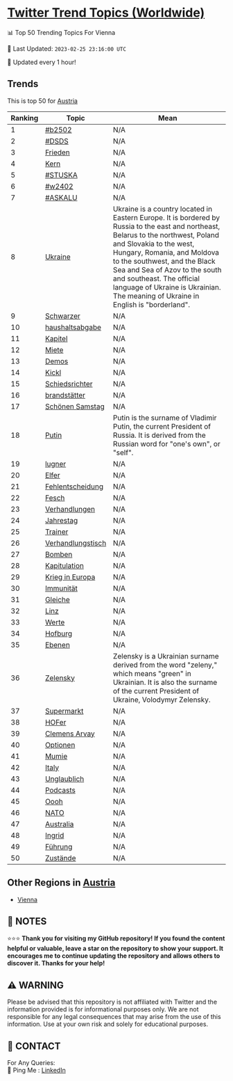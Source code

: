 [Twitter Trend Topics (Worldwide)](https://github.com/ErcinDedeoglu/Twitter-Trend-Topics)
==========


📊 Top 50 Trending Topics For Vienna

📆 Last Updated: `2023-02-25 23:16:00 UTC`

🔧 Updated every 1 hour!


## Trends

This is top 50 for [Austria](</Austria>)

| Ranking | Topic | Mean |
| ------- | ------------ | ------------ |
| 1 | [#b2502](http://twitter.com/search?q=%23b2502) | N/A |
| 2 | [#DSDS](http://twitter.com/search?q=%23DSDS) | N/A |
| 3 | [Frieden](http://twitter.com/search?q=Frieden) | N/A |
| 4 | [Kern](http://twitter.com/search?q=Kern) | N/A |
| 5 | [#STUSKA](http://twitter.com/search?q=%23STUSKA) | N/A |
| 6 | [#w2402](http://twitter.com/search?q=%23w2402) | N/A |
| 7 | [#ASKALU](http://twitter.com/search?q=%23ASKALU) | N/A |
| 8 | [Ukraine](http://twitter.com/search?q=Ukraine) | Ukraine is a country located in Eastern Europe. It is bordered by Russia to the east and northeast, Belarus to the northwest, Poland and Slovakia to the west, Hungary, Romania, and Moldova to the southwest, and the Black Sea and Sea of Azov to the south and southeast. The official language of Ukraine is Ukrainian. The meaning of Ukraine in English is "borderland". |
| 9 | [Schwarzer](http://twitter.com/search?q=Schwarzer) | N/A |
| 10 | [haushaltsabgabe](http://twitter.com/search?q=haushaltsabgabe) | N/A |
| 11 | [Kapitel](http://twitter.com/search?q=Kapitel) | N/A |
| 12 | [Miete](http://twitter.com/search?q=Miete) | N/A |
| 13 | [Demos](http://twitter.com/search?q=Demos) | N/A |
| 14 | [Kickl](http://twitter.com/search?q=Kickl) | N/A |
| 15 | [Schiedsrichter](http://twitter.com/search?q=Schiedsrichter) | N/A |
| 16 | [brandstätter](http://twitter.com/search?q=brandst%c3%a4tter) | N/A |
| 17 | [Schönen Samstag](http://twitter.com/search?q=Sch%c3%b6nen+Samstag) | N/A |
| 18 | [Putin](http://twitter.com/search?q=Putin) | Putin is the surname of Vladimir Putin, the current President of Russia. It is derived from the Russian word for "one's own", or "self". |
| 19 | [lugner](http://twitter.com/search?q=lugner) | N/A |
| 20 | [Elfer](http://twitter.com/search?q=Elfer) | N/A |
| 21 | [Fehlentscheidung](http://twitter.com/search?q=Fehlentscheidung) | N/A |
| 22 | [Fesch](http://twitter.com/search?q=Fesch) | N/A |
| 23 | [Verhandlungen](http://twitter.com/search?q=Verhandlungen) | N/A |
| 24 | [Jahrestag](http://twitter.com/search?q=Jahrestag) | N/A |
| 25 | [Trainer](http://twitter.com/search?q=Trainer) | N/A |
| 26 | [Verhandlungstisch](http://twitter.com/search?q=Verhandlungstisch) | N/A |
| 27 | [Bomben](http://twitter.com/search?q=Bomben) | N/A |
| 28 | [Kapitulation](http://twitter.com/search?q=Kapitulation) | N/A |
| 29 | [Krieg in Europa](http://twitter.com/search?q=Krieg+in+Europa) | N/A |
| 30 | [Immunität](http://twitter.com/search?q=Immunit%c3%a4t) | N/A |
| 31 | [Gleiche](http://twitter.com/search?q=Gleiche) | N/A |
| 32 | [Linz](http://twitter.com/search?q=Linz) | N/A |
| 33 | [Werte](http://twitter.com/search?q=Werte) | N/A |
| 34 | [Hofburg](http://twitter.com/search?q=Hofburg) | N/A |
| 35 | [Ebenen](http://twitter.com/search?q=Ebenen) | N/A |
| 36 | [Zelensky](http://twitter.com/search?q=Zelensky) | Zelensky is a Ukrainian surname derived from the word "zeleny," which means "green" in Ukrainian. It is also the surname of the current President of Ukraine, Volodymyr Zelensky. |
| 37 | [Supermarkt](http://twitter.com/search?q=Supermarkt) | N/A |
| 38 | [HOFer](http://twitter.com/search?q=HOFer) | N/A |
| 39 | [Clemens Arvay](http://twitter.com/search?q=Clemens+Arvay) | N/A |
| 40 | [Optionen](http://twitter.com/search?q=Optionen) | N/A |
| 41 | [Mumie](http://twitter.com/search?q=Mumie) | N/A |
| 42 | [Italy](http://twitter.com/search?q=Italy) | N/A |
| 43 | [Unglaublich](http://twitter.com/search?q=Unglaublich) | N/A |
| 44 | [Podcasts](http://twitter.com/search?q=Podcasts) | N/A |
| 45 | [Oooh](http://twitter.com/search?q=Oooh) | N/A |
| 46 | [NATO](http://twitter.com/search?q=NATO) | N/A |
| 47 | [Australia](http://twitter.com/search?q=Australia) | N/A |
| 48 | [Ingrid](http://twitter.com/search?q=Ingrid) | N/A |
| 49 | [Führung](http://twitter.com/search?q=F%c3%bchrung) | N/A |
| 50 | [Zustände](http://twitter.com/search?q=Zust%c3%a4nde) | N/A |



## Other Regions in [Austria](</Austria>)

* [Vienna](</Austria/Vienna.md>)



## 📝 NOTES

⭐⭐⭐ **Thank you for visiting my GitHub repository! If you found the content helpful or valuable, leave a star on the repository to show your support. It encourages me to continue updating the repository and allows others to discover it. Thanks for your help!**


## ⚠️ WARNING

Please be advised that this repository is not affiliated with Twitter and the information provided is for informational purposes only. We are not responsible for any legal consequences that may arise from the use of this information. Use at your own risk and solely for educational purposes.


## 📨 CONTACT

 For Any Queries:  
            🏓 Ping Me : [LinkedIn](https://www.linkedin.com/in/ercindedeoglu/)

